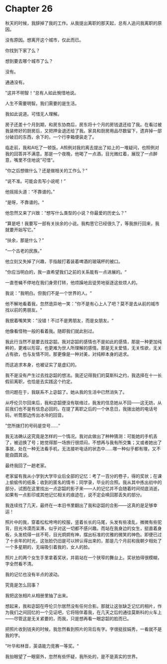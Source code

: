 # Chapter 26

秋天的时候，我辞掉了我的工作。从我提出离职的那天起，总有人追问我离职的原因。

没有原因。想离开这个城市，仅此而已。

你找到下家了么？

想到要去哪个城市了么？

没有。

通通没有。

”这并不明智！“总有人如此惋惜地说。

人生不需要明智。我们需要的是生活。

我如此说道。可惜无人理解。

房子还差十个月到期，和房东协商后，房东将十个月的房钱退还给了我。在看过被我装修好的厨房后，又把押金退还给了我。家具和厨房用品尽数留下，遗弃掉一部分破旧的东西，余下的，一个行李箱便装走了。

临走前，我和A吃了一顿饭。A照例对我的离去提出了如上的一堆疑问，也照例对我的回答并不满意。那是一个夜晚，他喝了一点酒，目光微红着，展现了一点醉意，嘴里不住地说”可惜“。

”你之后想做什么？还是做相关的工作么？”

“说不准。可能会去写小说呢！”

他摇摇头道：“不靠谱的。”

“是呀，不靠谱的。“

他忽然又来了兴致：“想写什么类型的小说？你最爱的历史么？”

“算是吧！我要写一部有关扶余的小说。我构思它已经很久了，等我旅行回来，我就要开始写它。”

“扶余，那是什么？”

“一个古老的民族。”

他立刻又失掉了兴趣，手指敲打着装着啤酒的玻璃杯的被口。

”你应当明白的，我一直希望我们之前的关系能有一点进展的。“

一直苍蝇不停地在我们身旁打转，他烦躁地且徒劳地驱逐这些烦人的。

我说：”我明白。但我们不是一个世界的人。“

他不解地看着我，忽然诡异地一笑：”你不是有心上人了吧？莫不是去从前的城市找以前的男朋友。“

我抿着嘴笑笑：”没错！不过不是男朋友，而是女朋友。“

他像看怪物一般的看着我。随即我们就此别过。

我此行当然不是要去找宓韶。我对宓韶的感情也不是如此的感情，那是一种更加纯粹的，更难以形容，也更难为世人所理解的感情。那是无关爱情，无关性欲，无关占有欲，也与友情不同，那更像是一种对美，对纯粹本身的追求。

而这追求本身，也被证实了是虚幻的。

我不是没有产生过去找宓韶的想法。我还记得我们的莫斯科之约，我选择在十一长假前离职，也恰是去实践这个约定。

但问题在于，我联系不上宓韶了。她从我的生活中已然消失了。

从呼伦贝尔回来后，我和宓韶便没有联络过，我发的信息她从不回——这无妨，从前我们也不是有信息必回的。在提了离职之后的一个休息日，我拨出她的电话号码，听筒那边传出冰冷的回音。

”您所拨打的号码是空号……“

我无法确认这究竟是怎样的一个情况。我对此做出了种种猜测：可能她的手机丢了，被迫换了号；她觉得那一场旅行很烦闷，不想再与我有所交集；又或者她出了事故，处在一种无法看手机，无法接听电话的状态中……哪一种似乎都有理，又不能自圆其说。

最终我回了一趟老家。

老家留有我从小学到大学毕业后全部的记忆：考了一百分的卷子，得的奖状；在课上偷偷传的纸条；收到的匿名的情书；同学录，毕业的合照。我从其中拣出初中的部分，试图在这里找出一点宓韶的影子来——人的记忆并不会随着时间彻底消逝，如果有一点影印或其他记忆相关的痕迹在，说不定会唤回那丢失的部分。

我连续找了几天，最终在一本旧书里翻出了我和宓韶的合影——这真的是足够幸运！

照片中的我，穿着松松垮垮的校服，竖着长长的马尾，头发有些凌乱，微微有些驼背，目光冷漠而呆滞，似乎对这一切都不感兴趣。而站在我身边的女生，挺直着身板，头发梳得一丝不苟，目光炯炯有神，摆出标准的优雅的微笑的神色。即便已过了十余年的时光，这张脸仍旧是可以辨认得出来的，那是几个月前和我朝夕相处了一个多星期的，无端吸引着我的，女人的脸。

照片上的两个女生手里拿着奖状，并肩站在一个狭窄的舞台上。奖状拍得很模糊，字全然看不清。

我的记忆也没有半点的波动。 

究竟是怎么回事？

我把这张相片从相册里抽了出来。

想起来，我和宓韶在呼伦贝尔居然没有任何合影。那就让这张缺乏记忆的相片，作为我们之间回忆的一个见证吧，它将陪伴着我，在几天之后的通往莫斯科的火车上——尽管这是无关紧要的，而我，只是想再看一眼宓韶的脸而已。

把照片收到钱夹的时候，我忽然看到照片的背后有字。字很挺拔娟秀，一看就不是我的字。

”叶华和林音，英语能力竞赛一等奖。“

我抬眼望了一眼窗外，忽然有些怀疑，我所处的，是不是真实的世界。



